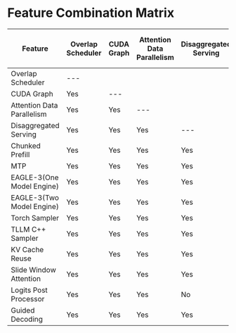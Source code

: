 # Feature Combination Matrix

| Feature                    | Overlap Scheduler | CUDA Graph | Attention Data Parallelism | Disaggregated Serving | Chunked Prefill | MTP      | EAGLE-3(One Model Engine) | EAGLE-3(Two Model Engine) | Torch Sampler | TLLM C++ Sampler | KV Cache Reuse | Slide Window Attention | Logits Post Processor | Guided Decoding |
| -------------------------- | ----------------- | ---------- | -------------------------- | --------------------- | --------------- | -------- | ------------------------- | ------------------------- | ------------- | ---------------- | -------------- | ---------------------- | --------------------- | --------------- |
| Overlap Scheduler          | ---               |            |                            |                       |                 |          |                           |                           |               |                  |                |                        |                       |                 |
| CUDA Graph                 | Yes               | ---        |                            |                       |                 |          |                           |                           |               |                  |                |                        |                       |                 |
| Attention Data Parallelism | Yes               | Yes        | ---                        |                       |                 |          |                           |                           |               |                  |                |                        |                       |                 |
| Disaggregated Serving      | Yes               | Yes        | Yes                        | ---                   |                 |          |                           |                           |               |                  |                |                        |                       |                 |
| Chunked Prefill            | Yes               | Yes        | Yes                        | Yes                        | ---             |          |                           |                           |               |                  |                |                        |                       |                 |
| MTP                        | Yes               | Yes        | Yes                        | Yes                   | Yes        | ---      |                           |                           |               |                  |                |                        |                       |                 |
| EAGLE-3(One Model Engine)  | Yes               | Yes        | Yes                        | Yes                   | Yes             | No       | ---                       |                           |               |                  |                |                        |                       |                 |
| EAGLE-3(Two Model Engine)  | Yes               | Yes        | Yes                        | Yes                   | Yes             | No       | No                        | ---                       |               |                  |                |                        |                       |                 |
| Torch Sampler              | Yes               | Yes        | Yes                        | Yes                   | Yes             | Yes      | Yes                       | Yes                       | ---           |                  |                |                        |                       |                 |
| TLLM C++ Sampler           | Yes               | Yes        | Yes                        | Yes                   | Yes             | No       | No                        | No                        | No            | ---              |                |                        |                       |                 |
| KV Cache Reuse             | Yes               | Yes        | Yes                        | Yes              | Yes             | Yes                        | Yes                       | Yes                        | Yes           | Yes              | ---            |                        |                       |                 |
| Slide Window Attention     | Yes               | Yes        | Yes                        | Yes                        | Yes              | No       | Untested                  | Untested                  | Yes           | Yes              | WIP            | ---                    |                       |                 |
| Logits Post Processor      | Yes                | Yes        | Yes                        | No                    | Yes             | No       | No                        | No                        | Yes           | Yes              | Yes            | Yes                    | ---                   |                 |
| Guided Decoding            | Yes               | Yes        | Yes                        | Yes                   | Yes             | Yes      | Yes                       | Yes                       | Yes           | Yes              | Yes            | Yes                    | Yes                   | ---             |
